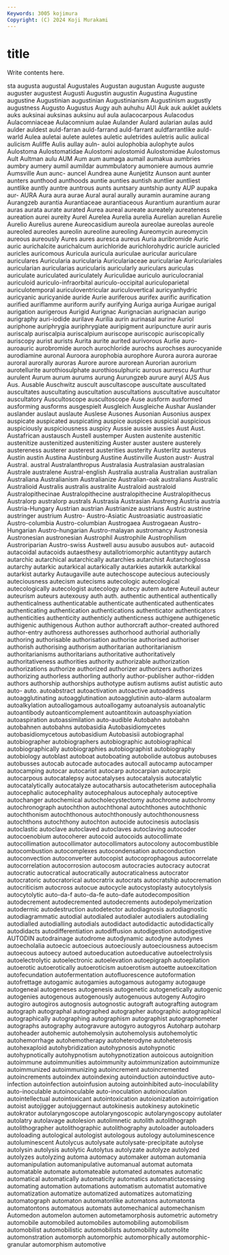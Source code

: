 ```yaml
---
Keywords: 3005 kojimura
Copyright: (C) 2024 Koji Murakami
---
```


# title

Write contents here.



sta augusta
augustal Augustales Augustan augustan Auguste auguste auguster augustest Augusti Augustin
augustin Augustina Augustine augustine Augustinian augustinian Augustinianism Augustinism augustly augustness
Augusto Augustus Augy auh auhuhu AUI Auk auk auklet auklets
auks auksinai auksinas auksinu aul aula aulacocarpous Aulacodus Aulacomniaceae Aulacomnium
aulae Aulander Aulard aularian aulas auld aulder auldest auld-farran auld-farrand
auld-farrant auldfarrantlike auld-warld Aulea auletai aulete auletes auletic auletrides auletris
aulic aulical aulicism Auliffe Aulis aullay auln- auloi aulophobia aulophyte
aulos Aulostoma Aulostomatidae Aulostomi aulostomid Aulostomidae Aulostomus Ault Aultman aulu
AUM Aum aum aumaga aumail aumakua aumbries aumbry aumery aumil
aumildar aummbulatory aumoniere aumous aumrie Aumsville Aun aunc- auncel Aundrea
aune Aunjetitz Aunson aunt aunter aunters aunthood aunthoods auntie aunties
auntish auntlier auntliest auntlike auntly auntre auntrous aunts auntsary auntship
aunty AUP aupaka aur- AURA Aura aura aurae Aural aural
aurally auramin auramine aurang Aurangzeb aurantia Aurantiaceae aurantiaceous Aurantium aurantium
aurar auras aurata aurate aurated Aurea aureal aureate aureately aureateness
aureation aurei aureity Aurel Aurelea Aurelia aurelia Aurelian aurelian Aurelie
Aurelio Aurelius aurene Aureocasidium aureola aureolae aureolas aureole aureoled aureoles
aureolin aureoline aureoling Aureomycin aureomycin aureous aureously Aures aures auresca
aureus Auria auribromide Auric auric aurichalcite aurichalcum aurichloride aurichlorohydric auricle
auricled auricles auricomous Auricula auricula auriculae auricular auriculare auriculares Auricularia
auricularia Auriculariaceae auriculariae Auriculariales auricularian auricularias auricularis auricularly auriculars auriculas
auriculate auriculated auriculately Auriculidae auriculo auriculocranial auriculoid auriculo-infraorbital auriculo-occipital auriculoparietal
auriculotemporal auriculoventricular auriculovertical auricyanhydric auricyanic auricyanide auride Aurie auriferous aurifex
aurific aurification aurified auriflamme auriform aurify aurifying Auriga auriga Aurigae
aurigal aurigation aurigerous Aurigid Aurignac Aurignacian aurignacian aurigo aurigraphy auri-iodide
aurilave Aurilia aurin aurinasal aurine Auriol auriphone auriphrygia auriphrygiate auripigment
auripuncture aurir auris auriscalp auriscalpia auriscalpium auriscope auriscopic auriscopically auriscopy
aurist aurists Aurita aurite aurited aurivorous Aurlie auro- auroauric aurobromide
auroch aurochloride aurochs aurochses aurocyanide aurodiamine auronal Auroora aurophobia aurophore
Aurora aurora aurorae auroral aurorally auroras Aurore aurore aurorean Aurorian
aurorium aurotellurite aurothiosulphate aurothiosulphuric aurous aurrescu Aurthur aurulent Aurum aurum
aurums aurung Aurungzeb aurure auryl AUS Aus Aus. Ausable Auschwitz
auscult auscultascope auscultate auscultated auscultates auscultating auscultation auscultations auscultative auscultator
auscultatory Auscultoscope auscultoscope Ause ausform ausformed ausforming ausforms ausgespielt Ausgleich
Ausgleiche Aushar Auslander auslander auslaut auslaute Auslese Ausones Ausonian Ausonius
auspex auspicate auspicated auspicating auspice auspices auspicial auspicious auspiciously auspiciousness
auspicy Aussie aussie aussies Aust Aust. Austafrican austausch Austell austemper
Austen austenite austenitic austenitize austenitized austenitizing Auster auster austere austerely
austereness austerer austerest austerities austerity Austerlitz austerus Austin austin Austina
Austinburg Austine Austinville Auston austr- Austral Austral. austral Australanthropus Australasia
Australasian australasian Australe australene Austral-english Australia australia Australian australian Australiana
Australianism Australianize Australian-oak australians Australic Australioid Australis australis australite Australoid
australoid Australopithecinae Australopithecine australopithecine Australopithecus Australorp australorp australs Austrasia Austrasian
Austreng Austria austria Austria-Hungary Austrian austrian Austrianize austrians Austric austrine
austringer austrium Austro- Austro-Asiatic Austroasiatic austroasiatic Austro-columbia Austro-columbian Austrogaea Austrogaean
Austro-Hungarian Austro-hungarian Austro-malayan austromancy Austronesia Austronesian austronesian Austrophil Austrophile Austrophilism
Austroriparian Austro-swiss Austwell ausu ausubo ausubos aut- autacoid autacoidal autacoids
autaesthesy autallotriomorphic autantitypy autarch autarchic autarchical autarchically autarchies autarchist Autarchoglossa
autarchy autarkic autarkical autarkically autarkies autarkik autarkikal autarkist autarky Autaugaville
aute autechoscope autecious auteciously auteciousness autecism autecisms autecologic autecological autecologically
autecologist autecology autecy autem autere Auteuil auteur auteurism auteurs autexousy
auth auth. authentic authentical authentically authenticalness authenticatable authenticate authenticated authenticates
authenticating authentication authentications authenticator authenticators authenticities authenticity authenticly authenticness authigene
authigenetic authigenic authigenous Authon author authorcraft author-created authored author-entry authoress
authoresses authorhood authorial authorially authoring authorisable authorisation authorise authorised authoriser
authorish authorising authorism authoritarian authoritarianism authoritarianisms authoritarians authoritative authoritatively authoritativeness
authorities authority authorizable authorization authorizations authorize authorized authorizer authorizers authorizes
authorizing authorless authorling authorly author-publisher author-ridden authors authorship authorships authotype
autism autisms autist autistic auto auto- auto. autoabstract autoactivation autoactive
autoaddress autoagglutinating autoagglutination autoagglutinin auto-alarm autoalarm autoalkylation autoallogamous autoallogamy autoanalysis
autoanalytic autoantibody autoanticomplement autoantitoxin autoasphyxiation autoaspiration autoassimilation auto-audible Autobahn autobahn
autobahnen autobahns autobasidia Autobasidiomycetes autobasidiomycetous autobasidium Autobasisii autobiographal autobiographer autobiographers
autobiographic autobiographical autobiographically autobiographies autobiographist autobiography autobiology autoblast autoboat autoboating
autobolide autobus autobuses autobusses autocab autocade autocades autocall autocamp autocamper
autocamping autocar autocarist autocarp autocarpian autocarpic autocarpous autocatalepsy autocatalyses autocatalysis
autocatalytic autocatalytically autocatalyze autocatharsis autocatheterism autocephalia autocephalic autocephality autocephalous autocephaly
autoceptive autochanger autochemical autocholecystectomy autochrome autochromy autochronograph autochthon autochthonal autochthones
autochthonic autochthonism autochthonous autochthonously autochthonousness autochthons autochthony autochton autocide autocinesis
autoclasis autoclastic autoclave autoclaved autoclaves autoclaving autocoder autocoenobium autocoherer autocoid
autocoids autocollimate autocollimation autocollimator autocollimators autocolony autocombustible autocombustion autocomplexes autocondensation
autoconduction autoconvection autoconverter autocopist autocoprophagous autocorrelate autocorrelation autocorrosion autocosm autocracies
autocracy autocrat autocratic autocratical autocratically autocraticalness autocrator autocratoric autocratorical autocratrix
autocrats autocratship autocremation autocriticism autocross autocue autocycle autocystoplasty autocytolysis autocytolytic
auto-da-f auto-da-fe auto-dafe autodecomposition autodecrement autodecremented autodecrements autodepolymerization autodermic autodestruction
autodetector autodiagnosis autodiagnostic autodiagrammatic autodial autodialed autodialer autodialers autodialing autodialled
autodialling autodials autodidact autodidactic autodidactically autodidacts autodifferentiation autodiffusion autodigestion autodigestive
AUTODIN autodrainage autodrome autodynamic autodyne autodynes autoecholalia autoecic autoecious autoeciously
autoeciousness autoecism autoecous autoecy autoed autoeducation autoeducative autoelectrolysis autoelectrolytic autoelectronic
autoelevation autoepigraph autoepilation autoerotic autoerotically autoeroticism autoerotism autoette autoexcitation autofecundation
autofermentation autofluorescence autoformation autofrettage autogamic autogamies autogamous autogamy autogauge autogeneal
autogeneses autogenesis autogenetic autogenetically autogenic autogenies autogenous autogenously autogenuous autogeny
Autogiro autogiro autogiros autognosis autognostic autograft autografting autogram autograph autographal
autographed autographer autographic autographical autographically autographing autographism autographist autographometer autographs
autography autogravure autogyro autogyros Autoharp autoharp autoheader autohemic autohemolysin autohemolysis
autohemolytic autohemorrhage autohemotherapy autoheterodyne autoheterosis autohexaploid autohybridization autohypnosis autohypnotic autohypnotically
autohypnotism autohypnotization autoicous autoignition autoimmune autoimmunities autoimmunity autoimmunization autoimmunize autoimmunized
autoimmunizing autoincrement autoincremented autoincrements autoindex autoindexing autoinduction autoinductive auto-infection autoinfection
autoinfusion autoing autoinhibited auto-inoculability auto-inoculable autoinoculable auto-inoculation autoinoculation autointellectual autointoxicant
autointoxication autoionization autoirrigation autoist autojigger autojuggernaut autokinesis autokinesy autokinetic autokrator
autolaryngoscope autolaryngoscopic autolaryngoscopy autolater autolatry autolavage autolesion autolimnetic autolith autolithograph
autolithographer autolithographic autolithography autoloader autoloaders autoloading autological autologist autologous autology
autoluminescence autoluminescent Autolycus autolysate autolysate-precipitate autolyse autolysin autolysis autolytic Autolytus
autolyzate autolyze autolyzed autolyzes autolyzing automa automacy automaker automan automania
automanipulation automanipulative automanual automat automata automatable automate automateable automated automates
automatic automatical automatically automaticity automatics automatictacessing automating automation automations automatism
automatist automative automatization automatize automatized automatizes automatizing automatograph automaton automatonlike
automatons automatonta automatontons automatous automats automechanical automechanism Automedon automelon automen
autometamorphosis autometric autometry automobile automobiled automobiles automobiling automobilism automobilist automobilistic
automobilists automobility automolite automonstration automorph automorphic automorphically automorphic-granular automorphism automotive
